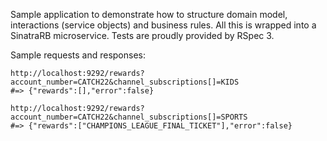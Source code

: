 Sample application to demonstrate how to structure domain model, interactions (service objects) and business rules. All this is wrapped into a SinatraRB microservice. Tests are proudly provided by RSpec 3.

Sample requests and responses:

```
http://localhost:9292/rewards?account_number=CATCH22&channel_subscriptions[]=KIDS
#=> {"rewards":[],"error":false}
```

```
http://localhost:9292/rewards?account_number=CATCH22&channel_subscriptions[]=SPORTS
#=> {"rewards":["CHAMPIONS_LEAGUE_FINAL_TICKET"],"error":false}
```

